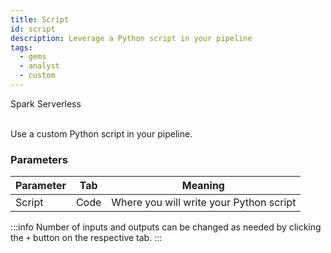 ```yaml
---
title: Script
id: script
description: Leverage a Python script in your pipeline
tags:
  - gems
  - analyst
  - custom
---
```


<span class="badge">Spark Serverless</span><br/><br/>

Use a custom Python script in your pipeline.

### Parameters

| Parameter | Tab  | Meaning                                 |
| --------- | ---- | --------------------------------------- |
| Script    | Code | Where you will write your Python script |

:::info
Number of inputs and outputs can be changed as needed by clicking the `+` button on the respective tab.
:::
